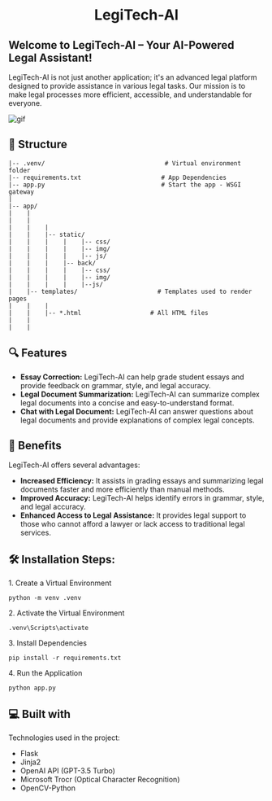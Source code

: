 <h1 align="center" id="title">LegiTech-AI</h1>
<h2>Welcome to LegiTech-AI – Your AI-Powered Legal Assistant!</h2>

<p>LegiTech-AI is not just another application; it's an advanced legal platform designed to provide assistance in various legal tasks. Our mission is to make legal processes more efficient, accessible, and understandable for everyone.</p>


![gif](https://github.com/HamaRegaya/LegiTech-AI/assets/80254112/cdec2a52-2831-44dd-8072-bb6c7c8f429e)


<h2>🧐 Structure</h2>

```
|-- .venv/                                 # Virtual environment folder
|-- requirements.txt                      # App Dependencies
|-- app.py                                # Start the app - WSGI gateway
|
|-- app/
|    |
|    |
|    |    |
|    |    |-- static/
|    |    |    |    |-- css/
|    |    |    |    |-- img/
|    |    |    |    |-- js/
|    |    |    |-- back/
|    |    |    |    |-- css/
|    |    |    |    |-- img/
|    |    |    |    |--js/
|    |-- templates/                      # Templates used to render pages
|    |    |
|    |    |-- *.html                   # All HTML files
|    |
|    |

```



<h2>🔍 Features</h2>

* **Essay Correction:** LegiTech-AI can help grade student essays and provide feedback on grammar, style, and legal accuracy.
* **Legal Document Summarization:** LegiTech-AI can summarize complex legal documents into a concise and easy-to-understand format.
* **Chat with Legal Document:** LegiTech-AI can answer questions about legal documents and provide explanations of complex legal concepts.

<h2>🚀 Benefits</h2>

LegiTech-AI offers several advantages:

* **Increased Efficiency:** It assists in grading essays and summarizing legal documents faster and more efficiently than manual methods.
* **Improved Accuracy:** LegiTech-AI helps identify errors in grammar, style, and legal accuracy.
* **Enhanced Access to Legal Assistance:** It provides legal support to those who cannot afford a lawyer or lack access to traditional legal services.

<h2>🛠️ Installation Steps:</h2>

<p>1. Create a Virtual Environment</p>

```
python -m venv .venv
```

<p>2. Activate the Virtual Environment</p>

```
.venv\Scripts\activate
```

<p>3. Install Dependencies</p>

```
pip install -r requirements.txt
```

<p>4. Run the Application</p>

```
python app.py
```


  
<h2>💻 Built with</h2>

Technologies used in the project:

*   Flask
*   Jinja2
*   OpenAI API (GPT-3.5 Turbo)
*   Microsoft Trocr (Optical Character Recognition)
*   OpenCV-Python
